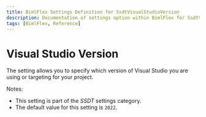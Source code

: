 ```yaml
---
title: BimlFlex Settings Definition for SsdtVisualStudioVersion
description: Documentation of settings option within BimlFlex for SsdtVisualStudioVersion
tags: [BimlFlex, Reference]
---
```


# Visual Studio Version

The setting allows you to specify which version of Visual Studio you are using or targeting for your project.

Notes:

* This setting is part of the *SSDT* settings category.
* The default value for this setting is `2022`.
